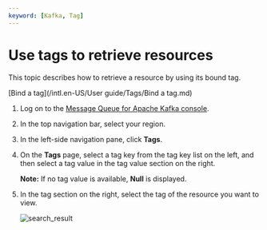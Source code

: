 ```yaml
---
keyword: [Kafka, Tag]
---
```


# Use tags to retrieve resources

This topic describes how to retrieve a resource by using its bound tag.

[Bind a tag](/intl.en-US/User guide/Tags/Bind a tag.md)

1.  Log on to the [Message Queue for Apache Kafka console](https://kafka.console.aliyun.com/?spm=a2c4g.11186623.2.10.22f150ddqNXasY).

2.  In the top navigation bar, select your region.

3.  In the left-side navigation pane, click **Tags**.

4.  On the **Tags** page, select a tag key from the tag key list on the left, and then select a tag value in the tag value section on the right.

    **Note:** If no tag value is available, **Null** is displayed.

5.  In the tag section on the right, select the tag of the resource you want to view.

    ![search_result](https://static-aliyun-doc.oss-cn-hangzhou.aliyuncs.com/assets/img/en-US/6150549951/p70116.png)


